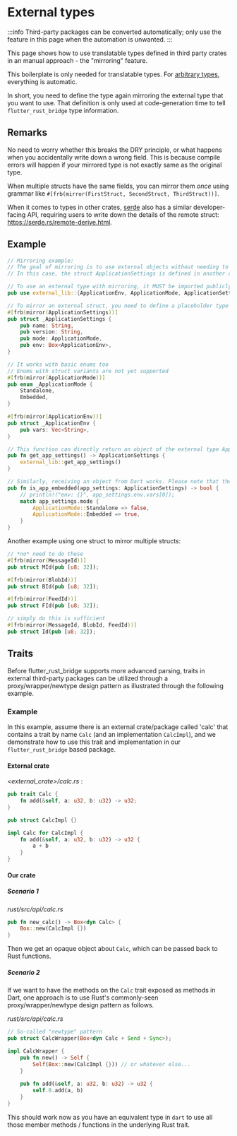 # External types

:::info
Third-party packages can be converted automatically; only use the feature in this page when the automation is unwanted.
:::

This page shows how to use translatable types defined in third party crates in an manual approach - the "mirroring" feature.

This boilerplate is only needed for translatable types.
For [arbitrary types](../../types/arbitrary), everything is automatic.

In short, you need to define the type again mirroring the external type that you want
to use. That definition is only used at code-generation time to tell `flutter_rust_bridge` type information.

## Remarks

No need to worry whether this breaks the DRY principle, or what happens when you accidentally write down a wrong field.
This is because compile errors will happen if your mirrored type is not exactly same as the original type.

When multiple structs have the same fields, you can mirror them *once* using grammar
like `#[frb(mirror(FirstStruct, SecondStruct, ThirdStruct))]`.

When it comes to types in other crates,
[serde](https://crates.io/crates/serde) also has a similar developer-facing API,
requiring users to write down the details of the remote struct:
https://serde.rs/remote-derive.html.

## Example

```rust
// Mirroring example:
// The goal of mirroring is to use external objects without needing to convert them with an intermediate type
// In this case, the struct ApplicationSettings is defined in another crate (called external-lib)

// To use an external type with mirroring, it MUST be imported publicly (aka. re-export)
pub use external_lib::{ApplicationEnv, ApplicationMode, ApplicationSettings};

// To mirror an external struct, you need to define a placeholder type with the same definition
#[frb(mirror(ApplicationSettings))]
pub struct _ApplicationSettings {
    pub name: String,
    pub version: String,
    pub mode: ApplicationMode,
    pub env: Box<ApplicationEnv>,
}

// It works with basic enums too
// Enums with struct variants are not yet supported
#[frb(mirror(ApplicationMode))]
pub enum _ApplicationMode {
    Standalone,
    Embedded,
}

#[frb(mirror(ApplicationEnv))]
pub struct _ApplicationEnv {
    pub vars: Vec<String>,
}

// This function can directly return an object of the external type ApplicationSettings because it has a mirror
pub fn get_app_settings() -> ApplicationSettings {
    external_lib::get_app_settings()
}

// Similarly, receiving an object from Dart works. Please note that the mirror definition must match entirely and the original struct must have all its fields public.
pub fn is_app_embedded(app_settings: ApplicationSettings) -> bool {
    // println!("env: {}", app_settings.env.vars[0]);
    match app_settings.mode {
        ApplicationMode::Standalone => false,
        ApplicationMode::Embedded => true,
    }
}
```

Another example using one struct to mirror multiple structs:

```rust
// *no* need to do these
#[frb(mirror(MessageId))]
pub struct MId(pub [u8; 32]);

#[frb(mirror(BlobId))]
pub struct BId(pub [u8; 32]);

#[frb(mirror(FeedId))]
pub struct FId(pub [u8; 32]);

// simply do this is sufficient
#[frb(mirror(MessageId, BlobId, FeedId))]
pub struct Id(pub [u8; 32]);
```

## Traits

Before flutter_rust_bridge supports more advanced parsing,
traits in external third-party packages can be utilized
through a proxy/wrapper/newtype design pattern as illustrated through the following example. 

### Example

In this example,
assume there is an external crate/package called 'calc' that contains a trait by name `Calc` (and an implementation `CalcImpl`),
and we demonstrate how to use this trait and implementation in our `flutter_rust_bridge` based package.

#### External crate

*<external_crate>/calc.rs* : 

```rust
pub trait Calc {
    fn add(&self, a: u32, b: u32) -> u32;
}

pub struct CalcImpl {}

impl Calc for CalcImpl {
    fn add(&self, a: u32, b: u32) -> u32 {
        a + b
    }
}
```

#### Our crate

##### Scenario 1

*rust/src/api/calc.rs* 

```rust
pub fn new_calc() -> Box<dyn Calc> {
    Box::new(CalcImpl {})
}
```

Then we get an opaque object about `Calc`, which can be passed back to Rust functions.

##### Scenario 2

If we want to have the methods on the `Calc` trait exposed as methods in Dart,
one approach is to use Rust's commonly-seen proxy/wrapper/newtype design pattern as follows.

*rust/src/api/calc.rs* 

```rust
// So-called "newtype" pattern
pub struct CalcWrapper(Box<dyn Calc + Send + Sync>);

impl CalcWrapper {
    pub fn new() -> Self {
        Self(Box::new(CalcImpl {})) // or whatever else...
    }
    
    pub fn add(&self, a: u32, b: u32) -> u32 {
        self.0.add(a, b)
    }
}
```

This should work now as you have an equivalent type in `dart` to use all those member methods / functions in the underlying Rust trait. 
